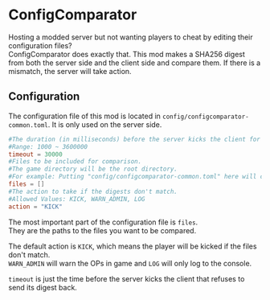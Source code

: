 # ConfigComparator
Hosting a modded server but not wanting players to cheat by editing their configuration files?  
ConfigComparator does exactly that. This mod makes a SHA256 digest from both the server side and the client side and compare them.
If there is a mismatch, the server will take action.

## Configuration
The configuration file of this mod is located in `config/configcomparator-common.toml`. It is only used on the server side.

```toml
#The duration (in milliseconds) before the server kicks the client for not sending the digest of config files.
#Range: 1000 ~ 3600000
timeout = 30000
#Files to be included for comparison.
#The game directory will be the root directory.
#For example: Putting "config/configcomparator-common.toml" here will compare this file.
files = []
#The action to take if the digests don't match.
#Allowed Values: KICK, WARN_ADMIN, LOG
action = "KICK"
```
The most important part of the configuration file is `files`.  
They are the paths to the files you want to be compared.

The default action is `KICK`, which means the player will be kicked if the files don't match.  
`WARN_ADMIN` will warn the OPs in game and `LOG` will only log to the console.

`timeout` is just the time before the server kicks the client that refuses to send its digest back.